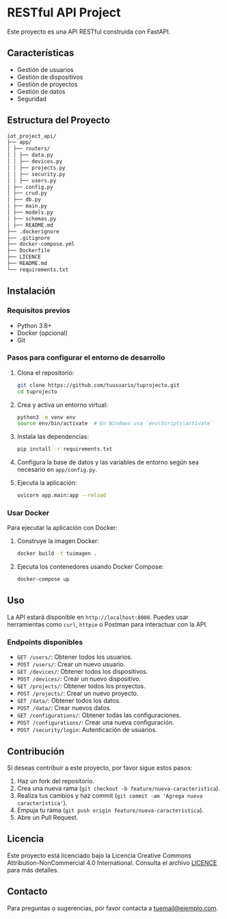# RESTful API Project

Este proyecto es una API RESTful construida con FastAPI.

## Características
- Gestión de usuarios
- Gestión de dispositivos
- Gestión de proyectos
- Gestión de datos
- Seguridad

## Estructura del Proyecto

  ```bash
iot_project_api/
├── app/
│ ├── routers/
│ │ ├── data.py
│ │ ├── devices.py
│ │ ├── projects.py
│ │ ├── security.py
│ │ ├── users.py
│ ├── config.py
│ ├── crud.py
│ ├── db.py
│ ├── main.py
│ ├── models.py
│ ├── schemas.py
│ ├── README.md
├── .dockerignore
├── .gitignore
├── docker-compose.yml
├── Dockerfile
├── LICENCE
├── README.md
└── requirements.txt  
```

## Instalación

### Requisitos previos

- Python 3.8+
- Docker (opcional)
- Git

### Pasos para configurar el entorno de desarrollo

1. Clona el repositorio:
    ```bash
    git clone https://github.com/tuusuario/tuprojecto.git
    cd tuprojecto
    ```

2. Crea y activa un entorno virtual:
    ```bash
    python3 -m venv env
    source env/bin/activate  # En Windows usa `env\Scripts\activate`
    ```

3. Instala las dependencias:
    ```bash
    pip install -r requirements.txt
    ```

4. Configura la base de datos y las variables de entorno según sea necesario en `app/config.py`.

5. Ejecuta la aplicación:
    ```bash
    uvicorn app.main:app --reload
    ```

### Usar Docker

Para ejecutar la aplicación con Docker:

1. Construye la imagen Docker:
    ```bash
    docker build -t tuimagen .
    ```

2. Ejecuta los contenedores usando Docker Compose:
    ```bash
    docker-compose up
    ```

## Uso

La API estará disponible en `http://localhost:8000`. Puedes usar herramientas como `curl`, `httpie` o Postman para interactuar con la API.

### Endpoints disponibles

- `GET /users/`: Obtener todos los usuarios.
- `POST /users/`: Crear un nuevo usuario.
- `GET /devices/`: Obtener todos los dispositivos.
- `POST /devices/`: Crear un nuevo dispositivo.
- `GET /projects/`: Obtener todos los proyectos.
- `POST /projects/`: Crear un nuevo proyecto.
- `GET /data/`: Obtener todos los datos.
- `POST /data/`: Crear nuevos datos.
- `GET /configurations/`: Obtener todas las configuraciones.
- `POST /configurations/`: Crear una nueva configuración.
- `POST /security/login`: Autenticación de usuarios.

## Contribución

Si deseas contribuir a este proyecto, por favor sigue estos pasos:

1. Haz un fork del repositorio.
2. Crea una nueva rama (`git checkout -b feature/nueva-caracteristica`).
3. Realiza tus cambios y haz commit (`git commit -am 'Agrega nueva característica'`).
4. Empuja tu rama (`git push origin feature/nueva-caracteristica`).
5. Abre un Pull Request.

## Licencia

Este proyecto está licenciado bajo la Licencia Creative Commons Attribution-NonCommercial 4.0 International. Consulta el archivo [LICENCE](LICENCE) para más detalles.

## Contacto

Para preguntas o sugerencias, por favor contacta a [tuemail@ejemplo.com](mailto:tuemail@ejemplo.com).